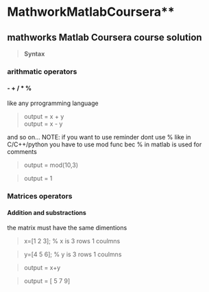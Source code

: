 # MathworkMatlabCoursera**
## mathworks Matlab Coursera course solution
>**Syntax**
### arithmatic operators
#### - + / * %
like any prrogramming language
>output = x + y   
>output = x - y

and so on...
NOTE: if you want to use reminder dont use % like in C/C++/python 
you have to use mod func
bec % in matlab is used for comments
>output = mod(10,3)

>output = 1 

### Matrices operators
#### Addition and substractions
the matrix must have the same dimentions
>x=[1 2 3]; % x is 3 rows 1 coulmns

>y=[4 5 6]; % y is 3 rows 1 coulmns

>output = x+y

>output = [ 5 7 9]
 
